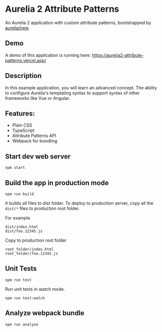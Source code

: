 # Aurelia 2 Attribute Patterns

An Aurelia 2 application with custom attribute patterns, bootstrapped by [aurelia/new](https://github.com/aurelia/new).

## Demo

A demo of this application is running here: https://aurelia2-attribute-patterns.vercel.app/

## Description

In this example application, you will learn an advanced concept. The ability to configure Aurelia's templating syntax to support syntax of other frameworks like Vue or Angular.

## Features:

- Plain CSS
- TypeScript
- Attribute Patterns API
- Webpack for bundling

## Start dev web server

    npm start

## Build the app in production mode

    npm run build

It builds all files to dist folder. To deploy to production server, copy all the `dist/*` files to production root folder.

For example
```
dist/index.html
dist/foo.12345.js
```
Copy to production root folder
```
root_folder/index.html
root_folder/foo.12345.js
```

## Unit Tests

    npm run test

Run unit tests in watch mode.

    npm run test:watch


## Analyze webpack bundle

    npm run analyze
